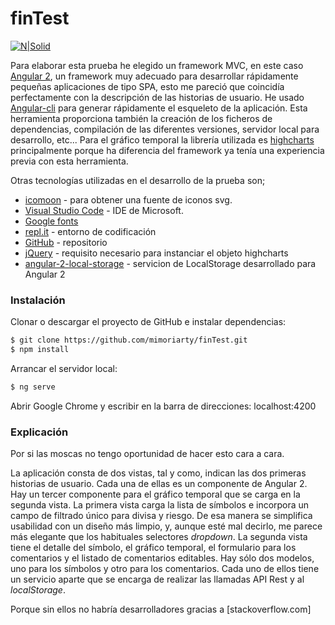 # finTest

[![N|Solid](https://cldup.com/dTxpPi9lDf.thumb.png)](https://nodesource.com/products/nsolid)

Para elaborar esta prueba he elegido un framework MVC, en este caso [Angular 2](http://www.angular2.com/), un framework muy adecuado para desarrollar rápidamente pequeñas aplicaciones de tipo SPA, esto me pareció que coincidía perfectamente con la descripción de las historias de usuario.
He usado [Angular-cli](https://github.com/angular/angular-cli) para generar rápidamente el esqueleto de la aplicación. Esta herramienta proporciona también la creación de los ficheros de dependencias, compilación de las diferentes versiones, servidor local para desarrollo, etc...
Para el gráfico temporal la librería utilizada es [highcharts](http://www.highcharts.com/) principalmente porque ha diferencia del framework ya tenía una experiencia previa con esta herramienta.

Otras tecnologías utilizadas en el desarrollo de la prueba son;

* [icomoon](https://icomoon.io/) - para obtener una fuente de iconos svg.
* [Visual Studio Code](https://code.visualstudio.com/) - IDE de Microsoft.
* [Google fonts](https://fonts.google.com/)
* [repl.it](https://repl.it/) - entorno de codificación
* [GitHub](https://github.com/) - repositorio
* [jQuery](https://jquery.com/) - requisito necesario para instanciar el objeto highcharts
* [angular-2-local-storage](https://github.com/phenomnomnominal/angular-2-local-storage) - servicion de LocalStorage desarrollado para Angular 2

### Instalación

Clonar o descargar el proyecto de GitHub e instalar dependencias:
```sh
$ git clone https://github.com/mimoriarty/finTest.git
$ npm install
```

Arrancar el servidor local:

```sh
$ ng serve
```

Abrir Google Chrome y escribir en la barra de direcciones: localhost:4200

### Explicación

Por si las moscas no tengo oportunidad de hacer esto cara a cara.

La aplicación consta de dos vistas, tal y como, indican las dos primeras historias de usuario. Cada una de ellas es un componente de Angular 2. Hay un tercer componente para el gráfico temporal que se carga en la segunda vista.
La primera vista carga la lista de símbolos e incorpora un campo de filtrado único para divisa y riesgo. De esa manera se simplifica usabilidad con un diseño más limpio, y, aunque esté mal decirlo, me parece más elegante que los habituales selectores _dropdown_.
La segunda vista tiene el detalle del símbolo, el gráfico temporal, el formulario para los comentarios y el listado de comentarios editables.
Hay sólo dos modelos, uno para los símbolos y otro para los comentarios. Cada uno de ellos tiene un servicio aparte que se encarga de realizar las llamadas API Rest y al _localStorage_.

Porque sin ellos no habría desarrolladores gracias a [stackoverflow.com]
